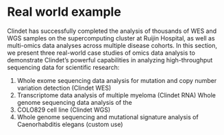 # Real world example
Clindet has successfully completed the analysis of thousands of WES and WGS samples on the supercomputing cluster at Ruijin Hospital, as well as multi-omics data analyses across multiple disease cohorts. In this section, we present three real-world case studies of omics data analysis to demonstrate Clindet’s powerful capabilities in analyzing high-throughput sequencing data for scientific research:

1. Whole exome sequencing data analysis for mutation and copy number variation detection (Clindet WES)
2. Transcriptome data analysis of multiple myeloma (Clindet RNA)
Whole genome sequencing data analysis of the 
3. COLO829 cell line (Clindet WGS)
4. Whole genome sequencing and mutational signature analysis of Caenorhabditis elegans (custom use)
